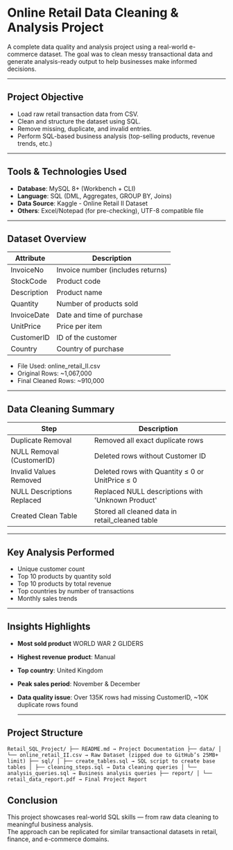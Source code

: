 # Online Retail Data Cleaning & Analysis Project

A complete data quality and analysis project using a real-world e-commerce dataset. The goal was to clean messy transactional data and generate analysis-ready output to help businesses make informed decisions.

---
##  Project Objective
- Load raw retail transaction data from CSV.
- Clean and structure the dataset using SQL.
- Remove missing, duplicate, and invalid entries.
- Perform SQL-based business analysis (top-selling products, revenue trends, etc.)
---
##  Tools & Technologies Used
- **Database**: MySQL 8+ (Workbench + CLI)
- **Language**: SQL (DML, Aggregates, GROUP BY, Joins)
- **Data Source**: Kaggle - Online Retail II Dataset
- **Others**: Excel/Notepad (for pre-checking), UTF-8 compatible file

---

##  Dataset Overview

| Attribute              | Description                             |
|------------------------|-----------------------------------------|
| InvoiceNo              | Invoice number (includes returns)       |
| StockCode              | Product code                            |
| Description            | Product name                            |
| Quantity               | Number of products sold                 |
| InvoiceDate            | Date and time of purchase               |
| UnitPrice              | Price per item                          |
| CustomerID             | ID of the customer                      |
| Country                | Country of purchase                     |

- File Used: online_retail_II.csv
- Original Rows: ~1,067,000
- Final Cleaned Rows: ~910,000

---
##  Data Cleaning Summary

| Step                            | Description |
|---------------------------------|-------------|
| Duplicate Removal	              |Removed all exact duplicate rows|
| NULL Removal (CustomerID)	      |Deleted rows without Customer ID|
| Invalid Values Removed	      |Deleted rows with Quantity ≤ 0 or UnitPrice ≤ 0|
| NULL Descriptions Replaced	  |Replaced NULL descriptions with 'Unknown Product'|
| Created Clean Table	          |Stored all cleaned data in retail_cleaned table|

---
##  Key Analysis Performed

- Unique customer count
- Top 10 products by quantity sold
- Top 10 products by total revenue
- Top countries by number of transactions
- Monthly sales trends

---

##  Insights Highlights

- **Most sold product** WORLD WAR 2 GLIDERS
- **Highest revenue product**: Manual
- **Top country**: United Kingdom
- **Peak sales period**: November & December
- **Data quality issue**: Over 135K rows had missing CustomerID, ~10K duplicate rows found

  ---
## Project Structure
``` Retail_SQL_Project/ ├── README.md → Project Documentation ├── data/ │ └── online_retail_II.csv → Raw Dataset (zipped due to GitHub’s 25MB+ limit) ├── sql/ │ ├── create_tables.sql → SQL script to create base tables │ ├── cleaning_steps.sql → Data cleaning queries │ └── analysis_queries.sql → Business analysis queries ├── report/ │ └── retail_data_report.pdf → Final Project Report ``` 
## Conclusion

This project showcases real-world SQL skills — from raw data cleaning to meaningful business analysis.  
The approach can be replicated for similar transactional datasets in retail, finance, and e-commerce domains.
